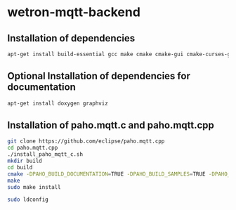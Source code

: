 # wetron-mqtt-backend

## Installation of dependencies

```bash
apt-get install build-essential gcc make cmake cmake-gui cmake-curses-gui
```

## Optional Installation of dependencies for documentation

```bash
apt-get install doxygen graphviz
```

## Installation of paho.mqtt.c and paho.mqtt.cpp

```bash
git clone https://github.com/eclipse/paho.mqtt.cpp
cd paho.mqtt.cpp
./install_paho_mqtt_c.sh
mkdir build
cd build
cmake -DPAHO_BUILD_DOCUMENTATION=TRUE -DPAHO_BUILD_SAMPLES=TRUE -DPAHO_MQTT_C_PATH=../../paho.mqtt.c ..
make
sudo make install

sudo ldconfig
```
